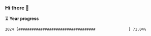 ### Hi there :wave:

:hourglass_flowing_sand: **Year progress**

```txt
2024 [###################################               ] 71.04%
```
